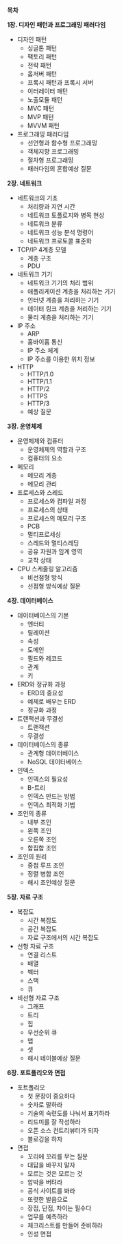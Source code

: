 **목차**

**1장. 디자인 패턴과 프로그래밍 패러다임**

- 디자인 패턴
  - 싱글톤 패턴
  - 팩토리 패턴
  - 전략 패턴
  - 옵저버 패턴
  - 프록시 패턴과 프록시 서버
  - 이터레이터 패턴
  - 노출모듈 패턴
  - MVC 패턴
  - MVP 패턴
  - MVVM 패턴
- 프로그래밍 패러다임
  - 선언형과 함수형 프로그래밍
  - 객체지향 프로그래밍
  - 절차형 프로그래밍
  - 패러다임의 혼합예상 질문

**2장. 네트워크**

- 네트워크의 기초
  - 처리량과 지연 시간
  - 네트워크 토폴로지와 병목 현상
  - 네트워크 분류
  - 네트워크 성능 분석 명령어
  - 네트워크 프로토콜 표준화
- TCP/IP 4계층 모델
  - 계층 구조
  - PDU
- 네트워크 기기
  - 네트워크 기기의 처리 범위
  - 애플리케이션 계층을 처리하는 기기
  - 인터넷 계층을 처리하는 기기
  - 데이터 링크 계층을 처리하는 기기
  - 물리 계층을 처리하는 기기
- IP 주소
  - ARP
  - 홉바이홉 통신
  - IP 주소 체계
  - IP 주소를 이용한 위치 정보
- HTTP
  - HTTP/1.0
  - HTTP/1.1
  - HTTP/2
  - HTTPS
  - HTTP/3
  - 예상 질문

**3장. 운영체제**

- 운영체제와 컴퓨터
  - 운영체제의 역할과 구조
  - 컴퓨터의 요소
- 메모리
  - 메모리 계층
  - 메모리 관리
- 프로세스와 스레드
  - 프로세스와 컴파일 과정
  - 프로세스의 상태
  - 프로세스의 메모리 구조
  - PCB
  - 멀티프로세싱
  - 스레드와 멀티스레딩
  - 공유 자원과 임계 영역
  - 교착 상태
- CPU 스케줄링 알고리즘
  - 비선점형 방식
  - 선점형 방식예상 질문

**4장. 데이터베이스**

- 데이터베이스의 기본
  - 엔터티
  - 릴레이션
  - 속성
  - 도메인
  - 필드와 레코드
  - 관계
  - 키
- ERD와 정규화 과정
  - ERD의 중요성
  - 예제로 배우는 ERD
  - 정규화 과정
- 트랜잭션과 무결성
  - 트랜잭션
  - 무결성
- 데이터베이스의 종류
  - 관계형 데이터베이스
  - NoSQL 데이터베이스
- 인덱스
  - 인덱스의 필요성
  - B-트리
  - 인덱스 만드는 방법
  - 인덱스 최적화 기법
- 조인의 종류
  - 내부 조인
  - 왼쪽 조인
  - 오른쪽 조인
  - 합집합 조인
- 조인의 원리
  - 중첩 루프 조인
  - 정렬 병합 조인
  - 해시 조인예상 질문

**5장. 자료 구조**

- 복잡도
  - 시간 복잡도
  - 공간 복잡도
  - 자료 구조에서의 시간 복잡도
- 선형 자료 구조
  - 연결 리스트
  - 배열
  - 벡터
  - 스택
  - 큐
- 비선형 자료 구조
  - 그래프
  - 트리
  - 힙
  - 우선순위 큐
  - 맵
  - 셋
  - 해시 테이블예상 질문

**6장. 포트폴리오와 면접**

- 포트폴리오
  - 첫 문장이 중요하다
  - 숫자로 말하라
  - 기술의 숙련도를 나눠서 표기하라
  - 리드미를 잘 작성하라
  - 오픈 소스 컨트리뷰터가 되자
  - 블로깅을 하자
- 면접
  - 꼬리에 꼬리를 무는 질문
  - 대답을 바꾸지 말자
  - 모르는 것은 모르는 것
  - 압박을 버텨라
  - 공식 사이트를 봐라
  - 또렷한 발음으로
  - 장점, 단점, 차이는 필수다
  - 업무를 예측하라
  - 체크리스트를 만들어 준비하라
  - 인성 면접
